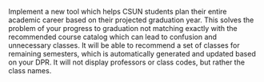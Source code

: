   Implement a new tool which helps CSUN students plan their entire academic career based on their projected graduation year. This solves the problem of your progress to graduation not matching exactly with the recommended course catalog which can lead to confusion and unnecessary classes. It will be able to recommend a set of classes for remaining semesters, which is automatically generated and updated based on your DPR. It will not display professors or class codes, but rather the class names. 
